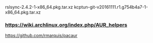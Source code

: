
rslsync-2.4.2-1-x86_64.pkg.tar.xz
kcptun-git-v20161111.r1.g754b4a7-1-x86_64.pkg.tar.xz

### https://wiki.archlinux.org/index.php/AUR_helpers

https://github.com/rmarquis/pacaur

